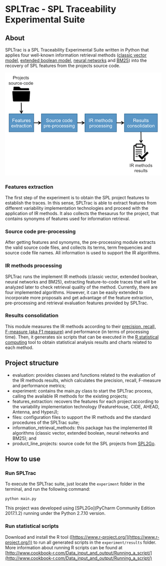 # SPLTrac - SPL Traceability Experimental Suite

## About
SPLTrac is a SPL Traceability Experimental Suite written in Python that applies four well-known information retrieval methods ([classic vector model](https://en.wikipedia.org/wiki/Vector_space_model), [extended boolean model](https://en.wikipedia.org/wiki/Extended_Boolean_model), [neural networks](http://dl.acm.org/citation.cfm?doid=122860.122880) and [BM25](https://en.wikipedia.org/wiki/Okapi_BM25)) into the recovery of SPL features from the projects source code.

![Suite steps](steps.png)

### Features extraction
The first step of the experiment is to obtain the SPL project features to establish the traces. In this sense, SPLTrac is able to extract features from different variability implementation technologies and proceed with the application of IR methods. It also collects the thesaurus for the project, that contains synonyms of features used for information retrieval.

### Source code pre-processing
After getting features and synonyms, the pre-processing module extracts the valid source code files, and collects its terms, term frequencies and source code file names. All information is used to support the IR algorithms.

### IR methods processing
SPLTrac runs the implement IR methods (classic vector, extended boolean, neural networks and BM25), extracting feature-to-code traces that will be analyzed later to check retrieval quality of the method. Currently, there are four implemented algorithms. However, it can be easily extended to incorporate more proposals and get advantage of the feature extraction, pre-processing and retrieval evaluation features provided by SPLTrac.

### Results consolidation
This module measures the IR methods according to their [precision, recall, F-measure (aka F1 measure)](https://en.wikipedia.org/wiki/Evaluation_measures_(information_retrieval)) and performance (in terms of processing time). Then, it generates six scripts that can be executed in the [R statistical computing](https://www.r-project.org/) tool to obtain statistical analysis results and charts related to each method.

## Project structure

* evaluation: provides classes and functions related to the evaluation of the IR methods results, which calculates the precision, recall, F-measure and performance metrics;
* experiment: contains the main.py class to start the SPLTrac process, calling the available IR methods for the existing projects;
* features_extraction: recovers the features for each project according to the variability implementation technology (FeatureHouse, CIDE, AHEAD, Antenna, and HyperJ);
* files: configuration files to support the IR methods and the standard procedures of the SPLTrac suite;
* information_retrieval_methods: this package has the implemented IR algorithms (classic vector, extended boolean, neural networks and BM25); and
* product_line_projects: source code fot the SPL projects from [SPL2Go](http://spl2go.cs.ovgu.de/).

## How to use

### Run SPLTrac

To execute the SPLTrac suite, just locate the `experiment` folder in the terminal, and run the following command:

```
python main.py
```

This project was developed using [SPL2Go](PyCharm Community Edition 2017.1.2) running under the Python 2.7.10 version.

### Run statistical scripts

Download and install the R tool ([https://www.r-project.org/](https://www.r-project.org/)) to run all generated scripts in the `experiment/results` folder. More information about running R scripts can be found at [http://www.cookbook-r.com/Data_input_and_output/Running_a_script/](http://www.cookbook-r.com/Data_input_and_output/Running_a_script/)
